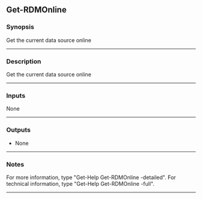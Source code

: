 Get-RDMOnline
-------------

### Synopsis
Get the current data source online

---

### Description

Get the current data source online

---

### Inputs
None

---

### Outputs
* None

---

### Notes
For more information, type "Get-Help Get-RDMOnline -detailed". For technical information, type "Get-Help Get-RDMOnline -full".

---
